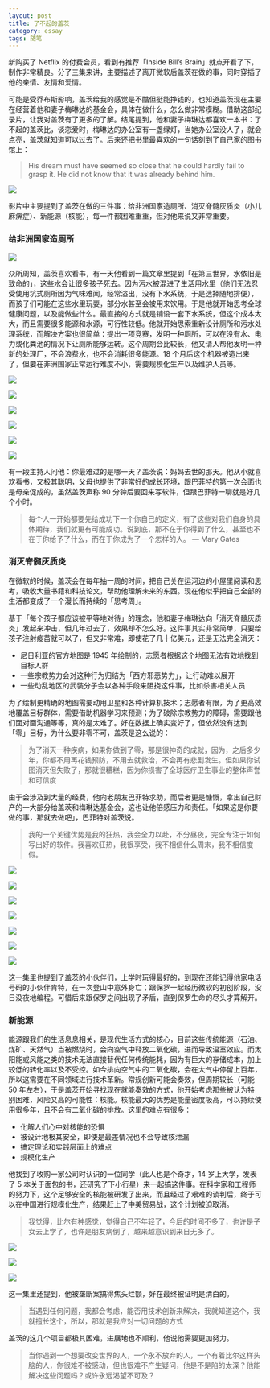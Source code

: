 ```yaml
---
layout: post
title: 了不起的盖茨
category: essay
tags: 随笔
---
```


新购买了 Netflix 的付费会员，看到有推荐「Inside Bill’s Brain」就点开看了下，制作非常精良。分了三集来讲，主要描述了离开微软后盖茨在做的事，同时穿插了他的亲情、友情和爱情。

可能是受乔布斯影响，盖茨给我的感觉是不酷但挺能挣钱的，也知道盖茨现在主要在经营着他和妻子梅琳达的基金会，具体在做什么，怎么做非常模糊。借助这部纪录片，让我对盖茨有了更多的了解。结尾提到，他和妻子梅琳达都喜欢一本书：了不起的盖茨比，谈恋爱时，梅琳达的办公室有一盏绿灯，当她办公室没人了，就会点亮，盖茨就知道可以过去了。后来还把书里最喜欢的一句话刻到了自己家的图书馆上：

> His dream must have seemed so close that he could hardly fail to grasp it. He did not know that it was already behind him.

![](/image/bill/bill-3-13-0004.png)

影片中主要提到了盖茨在做的三件事：给非洲国家造厕所、消灭脊髓灰质炎（小儿麻痹症）、新能源（核能），每一件都困难重重，但对他来说又非常重要。

### 给非洲国家造厕所

![](/image/bill/bill-1-1-0001.png)

众所周知，盖茨喜欢看书，有一天他看到一篇文章里提到「在第三世界，水依旧是致命的」，这些水会让很多孩子死去。因为污水被混进了生活用水里（他们无法忍受使用坑式厕所因为气味难闻，经常溢出，没有下水系统，于是选择随地排便），而孩子们可能在这些水里玩耍，部分水甚至会被用来饮用。于是他就开始思考全球健康问题，以及能做些什么。最直接的方式就是铺设一套下水系统，但这个成本太大，而且需要很多能源和水源，可行性较低。他就开始思索重新设计厕所和污水处理系统，而解决方案也很简单：提出一项竞赛，发明一种厕所，可以在没有水、电力或化粪池的情况下让厕所能够运转。这个周期会比较长，他又请人帮他发明一种新的处理厂，不会浪费水，也不会消耗很多能源。18 个月后这个机器被造出来了，但要在非洲国家正常运行难度不小，需要规模化生产以及维护人员等。

![](/image/bill/bill-1-13-0007.png)

![](/image/bill/bill-1-2-0002.png)

![](/image/bill/bill-1-2-0003.png)

![](/image/bill/bill-1-12-0004.png)

![](/image/bill/bill-1-12-0005.png)

![](/image/bill/bill-1-12-0006.png)

有一段主持人问他：你最难过的是哪一天？盖茨说：妈妈去世的那天。他从小就喜欢看书，又极其聪明，父母也提供了非常好的成长环境，跟巴菲特的第一次会面也是母亲促成的，虽然盖茨声称 90 分钟后要回来写软件，但跟巴菲特一聊就是好几个小时。

> 每个人一开始都要先给成功下一个你自己的定义，有了这些对我们自身的具体期待，我们就更有可能成功。说到底，那不在于你得到了什么，甚至也不在于你给予了什么，而在于你成为了一个怎样的人。 — Mary Gates

### 消灭脊髓灰质炎

在微软的时候，盖茨会在每年抽一周的时间，把自己关在运河边的小屋里阅读和思考，吸收大量书籍和科技论文，帮助他理解未来的东西。现在他似乎把自己全部的生活都变成了一个漫长而持续的「思考周」。

基于「每个孩子都应该被平等地对待」的理念，他和妻子梅琳达向「消灭脊髓灰质炎」发起来冲击，但几年过去了，效果却不怎么好。这件事其实非常简单，只要给孩子注射疫苗就可以了，但又非常难，即使花了几十亿美元，还是无法完全消灭：

- 尼日利亚的官方地图是 1945 年绘制的，志愿者根据这个地图无法有效地找到目标人群
- 一些宗教势力会对这种行为归结为「西方邪恶势力」，让行动难以展开
- 一些动乱地区的武装分子会以各种手段来阻挠这件事，比如杀害相关人员

为了绘制更精确的地图需要动用卫星和各种计算机技术；志愿者有限，为了更高效地覆盖目标群体，需要借助机器学习来预测；为了破除宗教势力的障碍，需要跟他们面对面沟通等等，真的是太难了。好在数据上确实变好了，但依然没有达到「零」目标，为什么要非零不可，盖茨是这么说的：

> 为了消灭一种疾病，如果你做到了零，那是很神奇的成就，因为，之后多少年，你都不用再花钱预防，不用去就救治，不会再有悲剧发生。但如果你试图消灭但失败了，那就很糟糕，因为你损害了全球医疗卫生事业的整体声誉和可信度

由于会涉及到大量的经费，他向老朋友巴菲特求助，而后者更是慷慨，拿出自己财产的一大部分给盖茨和梅琳达基金会，这也让他倍感压力和责任。「如果这是你要做的事，那就去做吧」，巴菲特对盖茨说。

> 我的一个关键优势是我的狂热，我会全力以赴，不分昼夜，完全专注于如何写出好的软件。我喜欢狂热，我很享受，我不相信什么周末，我不相信度假。

![](/image/bill/bill-2-1-0008.png)

![](/image/bill/bill-2-1-0009.png)

![](/image/bill/bill-2-2-0011.png)

![](/image/bill/bill-2-2-0012.png)

![](/image/bill/bill-2-2-0013.png)

![](/image/bill/bill-2-2-0014.png)

![](/image/bill/bill-2-2-0015.png)

这一集里也提到了盖茨的小伙伴们，上学时玩得最好的，到现在还能记得他家电话号码的小伙伴肯特，在一次登山中意外身亡；跟保罗一起经历微软的初创阶段，没日没夜地编程。可惜后来跟保罗之间出现了矛盾，直到保罗生命的尽头才算解开。

### 新能源

能源跟我们的生活息息相关，是现代生活方式的核心，目前这些传统能源（石油、煤矿、天然气）当被燃烧时，会向空气中释放二氧化碳，进而导致温室效应。而太阳能或风能之类的技术无法直接替代任何传统能耗，因为有巨大的存储成本，加上较低的转化率以及不受控。如今排向空气中的二氧化碳，会在大气中停留上百年，所以这需要在不同领域进行技术革新。常规创新可能会奏效，但周期较长（可能 50 年左右），于是盖茨开始寻找现在就能奏效的方式，他开始考虑那些被认为特别困难，风险又高的可能性：核能。核能最大的优势是能量密度极高，可以持续使用很多年，且不会有二氧化碳的排放。这里的难点有很多：

- 化解人们心中对核能的恐惧
- 被设计地极其安全，即使是最差情况也不会导致核泄漏
- 搞定理论和实践层面上的难点
- 规模化生产

他找到了收购一家公司时认识的一位同学（此人也是个奇才，14 岁上大学，发表了 5 本关于面包的书，还研究了下小行星）来一起搞这件事。在科学家和工程师的努力下，这个足够安全的核能被研发了出来，而且经过了艰难的谈判后，终于可以在中国进行规模化生产，结果赶上了中美贸易战，这个计划被迫取消。

> 我觉得，比尔有种感觉，觉得自己不年轻了，今后的时间不多了，也许是子女去上学了，也许是朋友病倒了，越来越意识到来日无多了。

![](/image/bill/bill-3-13-0001.png)

![](/image/bill/bill-3-13-0002.png)

![](/image/bill/bill-3-13-0003.png)

这一集里还提到，他被垄断案搞得焦头烂额，好在最终被证明是清白的。

> 当遇到任何问题，我都会考虑，能否用技术创新来解决，我就知道这个，我就擅长这个，所以，那就是我应对一切问题的方式

盖茨的这几个项目都极其困难，进展地也不顺利，他说他需要更加努力。

> 当你遇到一个想要改变世界的人，一个永不放弃的人，一个有着比尔这样头脑的人，你很难不被感动，但也很难不产生疑问，他是不是陷的太深？他能解决这些问题吗？或许永远渴望不可及？
